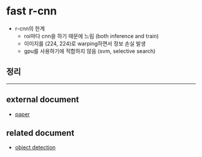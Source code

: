 # fast r-cnn

* r-cnn의 한계
    * roi마다 cnn을 하기 때문에 느림 (both inference and train)
    * 이미지를 (224, 224)로 warping하면서 정보 손실 발생
    * gpu를 사용하기에 적합하지 않음 (svm, selective search)


## 정리
---
## **external document**
* [paper](https://arxiv.org/abs/1504.08083)
## **related document**  
* [object detection](../doc/object-detection.html)